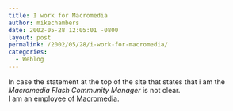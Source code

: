 ```yaml
---
title: I work for Macromedia
author: mikechambers
date: 2002-05-28 12:05:01 -0800
layout: post
permalink: /2002/05/28/i-work-for-macromedia/
categories:
  - Weblog
---
```



In case the statement at the top of the site that states that i am the *Macromedia Flash Community Manager* is not clear.  
I am an employee of [Macromedia][1].

 [1]: http://www.macromedia.com